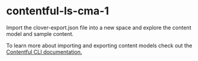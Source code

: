 # contentful-ls-cma-1
Import the clover-export.json file into a new space and explore the content model and sample content.

To learn more about importing and exporting content models check out the [Contentful CLI documentation.](https://www.contentful.com/developers/docs/tutorials/cli/import-and-export/)
